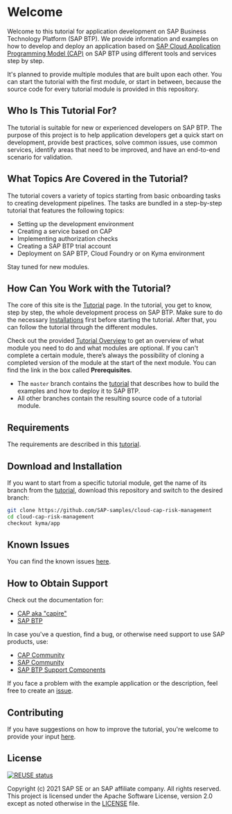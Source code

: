 # Welcome

Welcome to this tutorial for application development on SAP Business Technology Platform (SAP BTP). We provide information and examples on how to develop and deploy an application based on [SAP Cloud Application Programming Model (CAP)](https://cap.cloud.sap/) on SAP BTP using different tools and services step by step.

It's planned to provide multiple modules that are built upon each other. You can start the tutorial with the first module, or start in between, because the source code for every tutorial module is provided in this repository.

## Who Is This Tutorial For?

The tutorial is suitable for new or experienced developers on SAP BTP. The purpose of this project is to help application developers get a quick start on development, provide best practices, solve common issues, use common services, identify areas that need to be improved, and have an end-to-end scenario for validation.

## What Topics Are Covered in the Tutorial?

The tutorial covers a variety of topics starting from basic onboarding tasks to creating development pipelines. The tasks are bundled in a step-by-step tutorial that features the following topics:

- Setting up the development environment
- Creating a service based on CAP
- Implementing authorization checks
- Creating a SAP BTP trial account
- Deployment on SAP BTP, Cloud Foundry or on Kyma environment

Stay tuned for new modules.

## How Can You Work with the Tutorial?

The core of this site is the [Tutorial](Sources.md) page. In the tutorial, you get to know, step by step, the whole development process on SAP BTP. Make sure to do the necessary [Installations](installation.md) first before starting the tutorial. After that, you can follow the tutorial through the different modules.

Check out the provided [Tutorial Overview](Tutorial_Overview.md) to get an overview of what module you need to do and what modules are optional. If you can't complete a certain module, there’s always the possibility of cloning a completed version of the module at the start of the next module. You can find the link in the box called **Prerequisites**.

* The `master` branch contains the [tutorial](http://sap-samples.github.io/cloud-cap-risk-management) that describes how to build the examples and how to deploy it to SAP BTP. <!-- TODO: add link to branches, is this profiled here [Examples](https://pages.github.tools.sap/CPES/CPAppDevelopment/Examples/)? -->
* All other branches contain the resulting source code of a tutorial module.

## Requirements

The requirements are described in this [tutorial](http://sap-samples.github.io/cloud-cap-risk-management).

## Download and Installation

If you want to start from a specific tutorial module, get the name of its branch from the [tutorial](http://sap-samples.github.io/cloud-cap-risk-management), download this repository and switch to the desired branch:

```bash
git clone https://github.com/SAP-samples/cloud-cap-risk-management
cd cloud-cap-risk-management
checkout kyma/app
```

## Known Issues

You can find the known issues [here](https://github.com/SAP-samples/cloud-cap-risk-management/issues).

## How to Obtain Support

Check out the documentation for:

* [CAP aka "capire"](https://cap.cloud.sap/docs/advanced/troubleshooting)
* [SAP BTP](https://help.sap.com/viewer/product/CP/Cloud/)

In case you've a question, find a bug, or otherwise need support to use SAP products, use:

* [CAP Community](https://answers.sap.com/tags/9f13aee1-834c-4105-8e43-ee442775e5ce)
* [SAP Community](https://community.sap.com/)
* [SAP BTP Support Components](https://help.sap.com/viewer/65de2977205c403bbc107264b8eccf4b/Cloud/en-US/08d1103928fb42f3a73b3f425e00e13c.html)

If you face a problem with the example application or the description, feel free to create an [issue](https://github.com/SAP-samples/cloud-cap-risk-management/issues).

## Contributing

If you have suggestions on how to improve the tutorial, you're welcome to provide your input [here](https://github.com/SAP-samples/cloud-cap-risk-management/issues).

## License

[![REUSE status](https://api.reuse.software/badge/github.com/SAP-samples/cloud-cap-risk-management)](https://api.reuse.software/info/github.com/SAP-samples/cloud-cap-risk-management)

Copyright (c) 2021 SAP SE or an SAP affiliate company. All rights reserved. This project is licensed under the Apache Software License, version 2.0 except as noted otherwise in the [LICENSE](LICENSES/Apache-2.0.txt) file.
